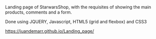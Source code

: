 Landing page of StarwarsShop, with the requisites of showing the main products, comments and a form.

Done using JQUERY, Javascript, HTML5 (grid and flexbox) and CSS3

https://juandemarr.github.io/Landing_page/